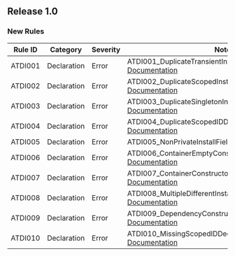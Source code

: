 ﻿## Release 1.0

### New Rules

Rule ID | Category | Severity | Notes
--------|----------|----------|-------
ATDI001  | Declaration  | Error    | ATDI001_DuplicateTransientInstallsAnalyzer, [Documentation](https://google.com)
ATDI002  | Declaration  | Error    | ATDI002_DuplicateScopedInstallsAnalyzer, [Documentation](https://google.com)
ATDI003  | Declaration  | Error    | ATDI003_DuplicateSingletonInstallsAnalyzer, [Documentation](https://google.com)
ATDI004  | Declaration  | Error    | ATDI004_DuplicateScopedIDDeclarationAnalyzer, [Documentation](https://google.com)
ATDI005  | Declaration  | Error    | ATDI005_NonPrivateInstallFieldAnalyzer, [Documentation](https://google.com)
ATDI006  | Declaration  | Error    | ATDI006_ContainerEmptyConstructorAnalyzer, [Documentation](https://google.com)
ATDI007  | Declaration  | Error    | ATDI007_ContainerConstructorTriggerAnalyzer, [Documentation](https://google.com)
ATDI008  | Declaration  | Error    | ATDI008_MultipleDifferentInstallersOnSameFieldAnalyzer, [Documentation](https://google.com)
ATDI009  | Declaration  | Error    | ATDI009_DependencyConstructorsInjectAttributeAnalyzer, [Documentation](https://google.com)
ATDI010  | Declaration  | Error    | ATDI010_MissingScopedIDDeclarationAnalyzer, [Documentation](https://google.com)  